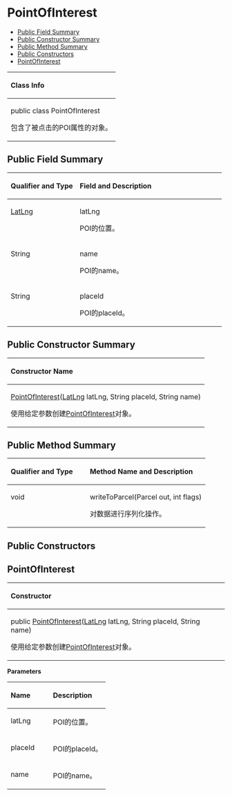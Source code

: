 # PointOfInterest<a name="ZH-CN_TOPIC_0000001099181236"></a>

-   [Public Field Summary](#section1538112031519)
-   [Public Constructor Summary](#section44411353156)
-   [Public Method Summary](#section433765510157)
-   [Public Constructors](#section042681119126)
-   [PointOfInterest](#section147561345184912)


<a name="table17243mcpsimp"></a>
<table><thead align="left"><tr id="row17247mcpsimp"><th class="cellrowborder" valign="top" width="100%" id="mcps1.1.2.1.1"><p id="p17249mcpsimp"><a name="p17249mcpsimp"></a><a name="p17249mcpsimp"></a>Class Info</p>
</th>
</tr>
</thead>
<tbody><tr id="row17250mcpsimp"><td class="cellrowborder" valign="top" width="100%" headers="mcps1.1.2.1.1 "><p id="p48511453114112"><a name="p48511453114112"></a><a name="p48511453114112"></a>public class PointOfInterest</p>
<p id="p17252mcpsimp"><a name="p17252mcpsimp"></a><a name="p17252mcpsimp"></a>包含了被点击的POI属性的对象。</p>
</td>
</tr>
</tbody>
</table>

## Public Field Summary<a name="section1538112031519"></a>

<a name="table51207528357"></a>
<table><thead align="left"><tr id="row6121185283516"><th class="cellrowborder" valign="top" width="32.21%" id="mcps1.1.3.1.1"><p id="p1528164471414"><a name="p1528164471414"></a><a name="p1528164471414"></a>Qualifier and Type</p>
</th>
<th class="cellrowborder" valign="top" width="67.78999999999999%" id="mcps1.1.3.1.2"><p id="p1554614158108"><a name="p1554614158108"></a><a name="p1554614158108"></a>Field and Description</p>
</th>
</tr>
</thead>
<tbody><tr id="row2012119527357"><td class="cellrowborder" valign="top" width="32.21%" headers="mcps1.1.3.1.1 "><p id="p18686543867"><a name="p18686543867"></a><a name="p18686543867"></a><a href="latlng.md">LatLng</a></p>
</td>
<td class="cellrowborder" valign="top" width="67.78999999999999%" headers="mcps1.1.3.1.2 "><p id="p16640164617617"><a name="p16640164617617"></a><a name="p16640164617617"></a>latLng</p>
<p id="p176459391764"><a name="p176459391764"></a><a name="p176459391764"></a>POI的位置。</p>
</td>
</tr>
<tr id="row1082618212224"><td class="cellrowborder" valign="top" width="32.21%" headers="mcps1.1.3.1.1 "><p id="p196861343061"><a name="p196861343061"></a><a name="p196861343061"></a>String</p>
</td>
<td class="cellrowborder" valign="top" width="67.78999999999999%" headers="mcps1.1.3.1.2 "><p id="p132889521612"><a name="p132889521612"></a><a name="p132889521612"></a>name</p>
<p id="p1364673914613"><a name="p1364673914613"></a><a name="p1364673914613"></a>POI的name。</p>
</td>
</tr>
<tr id="row8965818847"><td class="cellrowborder" valign="top" width="32.21%" headers="mcps1.1.3.1.1 "><p id="p9686243869"><a name="p9686243869"></a><a name="p9686243869"></a>String</p>
</td>
<td class="cellrowborder" valign="top" width="67.78999999999999%" headers="mcps1.1.3.1.2 "><p id="p745815491263"><a name="p745815491263"></a><a name="p745815491263"></a>placeId</p>
<p id="p6645439969"><a name="p6645439969"></a><a name="p6645439969"></a>POI的placeId。</p>
</td>
</tr>
</tbody>
</table>

## Public Constructor Summary<a name="section44411353156"></a>

<a name="table17289mcpsimp"></a>
<table><thead align="left"><tr id="row17293mcpsimp"><th class="cellrowborder" valign="top" width="100%" id="mcps1.1.2.1.1"><p id="p145mcpsimp"><a name="p145mcpsimp"></a><a name="p145mcpsimp"></a>Constructor Name</p>
</th>
</tr>
</thead>
<tbody><tr id="row17296mcpsimp"><td class="cellrowborder" valign="top" width="100%" headers="mcps1.1.2.1.1 "><p id="p17298mcpsimp"><a name="p17298mcpsimp"></a><a name="p17298mcpsimp"></a><a href="#section147561345184912">PointOfInterest</a>(<a href="latlng.md">LatLng</a> latLng, String placeId, String name)</p>
<p id="p18641919141213"><a name="p18641919141213"></a><a name="p18641919141213"></a>使用给定参数创建<a href="pointofinterest.md">PointOfInterest</a>对象。</p>
</td>
</tr>
</tbody>
</table>

## Public Method Summary<a name="section433765510157"></a>

<a name="table17300mcpsimp"></a>
<table><thead align="left"><tr id="row17305mcpsimp"><th class="cellrowborder" valign="top" width="40%" id="mcps1.1.3.1.1"><p id="p081120285386"><a name="p081120285386"></a><a name="p081120285386"></a>Qualifier and Type</p>
</th>
<th class="cellrowborder" valign="top" width="60%" id="mcps1.1.3.1.2"><p id="p681112883813"><a name="p681112883813"></a><a name="p681112883813"></a>Method Name and Description</p>
</th>
</tr>
</thead>
<tbody><tr id="row17310mcpsimp"><td class="cellrowborder" valign="top" width="40%" headers="mcps1.1.3.1.1 "><p id="p17312mcpsimp"><a name="p17312mcpsimp"></a><a name="p17312mcpsimp"></a>void</p>
</td>
<td class="cellrowborder" valign="top" width="60%" headers="mcps1.1.3.1.2 "><p id="p17314mcpsimp"><a name="p17314mcpsimp"></a><a name="p17314mcpsimp"></a>writeToParcel(Parcel out, int flags)</p>
<p id="p21145318207"><a name="p21145318207"></a><a name="p21145318207"></a>对数据进行序列化操作。</p>
</td>
</tr>
</tbody>
</table>

## Public Constructors<a name="section042681119126"></a>

## PointOfInterest<a name="section147561345184912"></a>

<a name="table227mcpsimp"></a>
<table><thead align="left"><tr id="row231mcpsimp"><th class="cellrowborder" valign="top" width="100%" id="mcps1.1.2.1.1"><p id="p233mcpsimp"><a name="p233mcpsimp"></a><a name="p233mcpsimp"></a>Constructor</p>
</th>
</tr>
</thead>
<tbody><tr id="row235mcpsimp"><td class="cellrowborder" valign="top" width="100%" headers="mcps1.1.2.1.1 "><p id="p98575855418"><a name="p98575855418"></a><a name="p98575855418"></a>public <a href="pointofinterest.md">PointOfInterest</a>(<a href="latlng.md">LatLng</a> latLng, String placeId, String name)</p>
<p id="p985714811543"><a name="p985714811543"></a><a name="p985714811543"></a>使用给定参数创建<a href="pointofinterest.md">PointOfInterest</a>对象。</p>
</td>
</tr>
</tbody>
</table>

**Parameters**

<a name="table243mcpsimp"></a>
<table><thead align="left"><tr id="row248mcpsimp"><th class="cellrowborder" valign="top" width="43%" id="mcps1.1.3.1.1"><p id="p250mcpsimp"><a name="p250mcpsimp"></a><a name="p250mcpsimp"></a>Name</p>
</th>
<th class="cellrowborder" valign="top" width="56.99999999999999%" id="mcps1.1.3.1.2"><p id="p253mcpsimp"><a name="p253mcpsimp"></a><a name="p253mcpsimp"></a>Description</p>
</th>
</tr>
</thead>
<tbody><tr id="row255mcpsimp"><td class="cellrowborder" valign="top" width="43%" headers="mcps1.1.3.1.1 "><p id="p6815182565014"><a name="p6815182565014"></a><a name="p6815182565014"></a>latLng</p>
</td>
<td class="cellrowborder" valign="top" width="56.99999999999999%" headers="mcps1.1.3.1.2 "><p id="p181418256500"><a name="p181418256500"></a><a name="p181418256500"></a>POI的位置。</p>
</td>
</tr>
<tr id="row05001713362"><td class="cellrowborder" valign="top" width="43%" headers="mcps1.1.3.1.1 "><p id="p18813925125011"><a name="p18813925125011"></a><a name="p18813925125011"></a>placeId</p>
</td>
<td class="cellrowborder" valign="top" width="56.99999999999999%" headers="mcps1.1.3.1.2 "><p id="p1179492535016"><a name="p1179492535016"></a><a name="p1179492535016"></a>POI的placeId。</p>
</td>
</tr>
<tr id="row145614418544"><td class="cellrowborder" valign="top" width="43%" headers="mcps1.1.3.1.1 "><p id="p1557541135414"><a name="p1557541135414"></a><a name="p1557541135414"></a>name</p>
</td>
<td class="cellrowborder" valign="top" width="56.99999999999999%" headers="mcps1.1.3.1.2 "><p id="p3571341175417"><a name="p3571341175417"></a><a name="p3571341175417"></a>POI的name。</p>
</td>
</tr>
</tbody>
</table>

